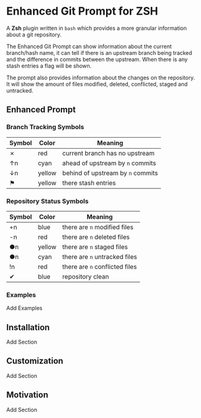 # Enhanced Git Prompt for ZSH

A __Zsh__ plugin written in `bash` which provides a more granular information about a git repository.

The Enhanced Git Prompt can show information about the current branch/hash name, it can tell if there is an upstream branch being tracked and the difference in commits between the upstream. When there is any stash entries a flag will be shown.

The prompt also provides information about the changes on the repository. It will show the amount of files modified, deleted, conflicted, staged and untracked.

## Enhanced Prompt

### Branch Tracking Symbols

| Symbol | Color  | Meaning                            |
|--------|--------|------------------------------------|
| ✗      | red    | current branch has no upstream     |
| ↑n     | cyan   | ahead of upstream by `n` commits   |
| ↓n     | yellow | behind of upstream by `n` commits  |
| ⚑      | yellow   | there stash entries              |

### Repository Status Symbols

| Symbol | Color  | Meaning                        |
|--------|--------|--------------------------------|
| +n     | blue   | there are `n` modified files   |
| -n     | red    | there are `n` deleted files    |
| ●n     | yellow | there are `n` staged files     |
| ●n     | cyan   | there are `n` untracked files  |
| !n     | red    | there are `n` conflicted files |
| ✔      | blue   | repository clean               |

### Examples

Add Examples

## Installation

Add Section

## Customization

Add Section

## Motivation

Add Section

